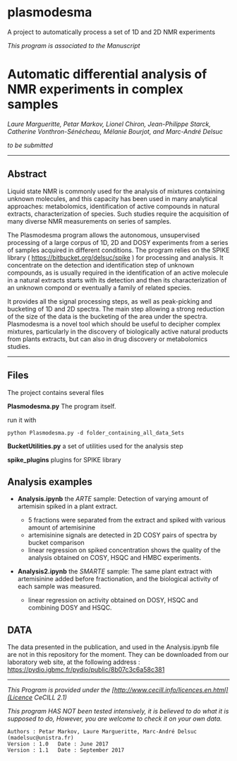 # plasmodesma
A project to automatically process a set of 1D and 2D NMR experiments

*This program is associated to the Manuscript*

# Automatic differential analysis of NMR experiments in complex samples

*Laure Margueritte,
Petar Markov,
Lionel Chiron,
Jean-Philippe Starck,
Catherine Vonthron-Sénécheau,
Mélanie Bourjot,
and Marc-André Delsuc*

*to be submitted*

----

## Abstract

Liquid state NMR is commonly used for the analysis of mixtures containing unknown molecules,
and this capacity has been used in many analytical approaches:
metabolomics, identification of active compounds in natural extracts, characterization of species.
Such studies require the acquisition of many diverse NMR measurements on series of samples.

The Plasmodesma program allows the autonomous, unsupervised processing of a large corpus of 1D, 2D and DOSY experiments from a series of samples acquired in different conditions.
The program relies on the SPIKE library ( https://bitbucket.org/delsuc/spike ) for processing and analysis.
It concentrate on the detection and identification step of unknown compounds, as is usually required in the identification of an active molecule in a natural extracts starts with its detection and then its characterization of an unknown compond or eventually a family of related species.

It provides all the signal processing steps, as well as peak-picking and bucketing of 1D and 2D spectra.
The main step allowing a strong reduction of the size of the data is the bucketing of the area under the spectra.
Plasmodesma is a novel tool which should be useful to decipher complex mixtures, particularly in the discovery of biologically active natural products from plants extracts, but can also in drug discovery or metabolomics studies.

---

## Files
The project contains several files

**Plasmodesma.py** The program itself.

run it with
```
python Plasmodesma.py -d folder_containing_all_data_Sets
```

**BucketUtilities.py**  a set of utilities used for the analysis step

**spike_plugins** plugins for SPIKE library

## Analysis examples
- **Analysis.ipynb** the *ARTE* sample: Detection of varying amount of artemisin spiked in a plant extract.
	- 5 fractions were separated from the extract and spiked with various amount of artemisinine
	- artemisinine signals are detected in 2D COSY pairs of spectra by bucket comparison
	- linear regression on spiked concentration shows the quality of the analysis obtained on COSY, HSQC and HMBC experiments.

- **Analysis2.ipynb** the *SMARTE* sample: The same plant extract with artemisinine added before fractionation, and the biological activity of each sample was measured.
	- linear regression on activity obtained on DOSY, HSQC and combining DOSY and HSQC.


## DATA
The data presented in the publication, and used in the Analysis.ipynb file are not in this repository for the moment.
They can be downloaded from our laboratory web site, at the following address :
https://pydio.igbmc.fr/pydio/public/8b07c3c6a58c381


---
*This Program is provided under the [http://www.cecill.info/licences.en.html](Licence CeCILL 2.1)* 

*This program HAS NOT been tested intensively, it is believed to do what it is supposed to do, However, you are welcome to check it on your own data.*

    Authors : Petar Markov, Laure Margueritte, Marc-André Delsuc (madelsuc@unistra.fr)
    Version : 1.0   Date : June 2017
    Version : 1.1   Date : September 2017
